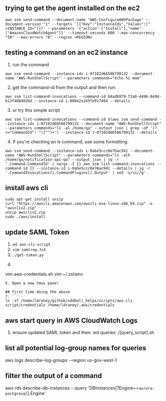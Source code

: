 ## trying to get the agent installed on the ec2
```
aws ssm send-command --document-name "AWS-ConfigureAWSPackage" --document-version "1" --targets '[{"Key":"InstanceIds","Values":["<INSTANCE_ID>"]}]' --parameters '{"action":["Install"],"name":["AmazonCloudWatchAgent"]}' --timeout-seconds 600 --max-concurrency "50" --max-errors "0" --region <REGION>
```

## testing a command on an ec2 instance
1. run the command
```
aws ssm send-command --instance-ids i-07102d66586799132 --document-name "AWS-RunShellScript" --parameters commands="echo hi mom"
```
2. get the command-id from the output and then run:
```
aws ssm list-command-invocations --command-id b8adb979-f2a0-4496-8e94-b13f4884026d --instance-id i-00642a165fe917464 --details
```
3. or try this simple script
```
aws ssm list-command-invocations --command-id $(aws ssm send-command --instance-ids i-07102d66586799132 --document-name "AWS-RunShellScript" --parameters commands="ls -al /home/qa" --output json | grep -oP '(?<="CommandId": ")[^"]+') --instance-id i-07102d66586799132 --details
```
4. If you're checking an ls command, use some formatting:
```
aws ssm send-command --instance-ids i-0abe5ccc0e76ac941 --document-name "AWS-RunShellScript" --parameters commands="ls -alh /home/qa/notification-api-qa" --output json | jq -r '.Command.CommandId' | xargs -I {} aws ssm list-command-invocations --command-id {} --instance-id i-0abe5ccc0e76ac941 --details | jq -r '.CommandInvocations[].CommandPlugins[].Output' | sed 's/\n//g'
```



## install aws cli
```
sudo apt-get install unzip
curl "https://awscli.amazonaws.com/awscli-exe-linux-x86_64.zip" -o "awscliv2.zip"
unzip awscliv2.zip
sudo ./aws/install
```

## update SAML Token
1. `wd aws-cli-script`
2. `vim samlrep.txt`
3. `./get-token.py`
4. ```
vim aws-credentials.sh
vim ~/.zshenv
```
5. Open a new tmux pane!

## first time doing the above
7. ```
ln -sf /home/ldraney/github/oddball_helps/scripts/aws-cli-script/credentials /home/ldraney/.aws/credentials
```

## aws start query in AWS CloudWatch Logs
1. ensure updated SAML token and then:
wd queries
./[query_script].sh

## list all potential log-group names for queries
aws logs describe-log-groups --region us-gov-west-1

## filter the output of a command
aws rds describe-db-instances --query 'DBInstances[?Engine==`aurora-postgresql`].Engine'

